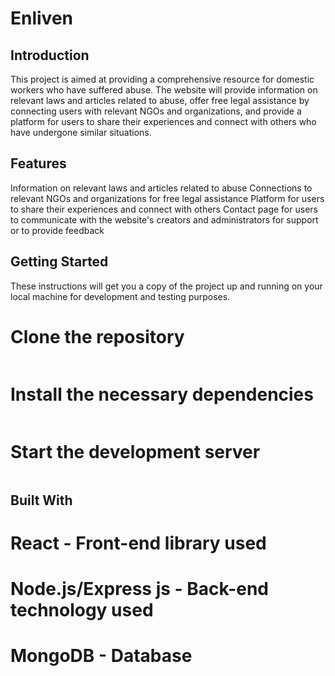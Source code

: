 # Enliven
## Introduction
This project is aimed at providing a comprehensive resource for domestic workers who have suffered abuse.
The website will provide information on relevant laws and articles related to abuse, offer free legal assistance by connecting users with relevant NGOs and 
organizations, and provide a platform for users to share their experiences and connect with others who have undergone similar situations.
## Features
Information on relevant laws and articles related to abuse
Connections to relevant NGOs and organizations for free legal assistance
Platform for users to share their experiences and connect with others
Contact page for users to communicate with the website's creators and administrators for support or to provide feedback
## Getting Started
These instructions will get you a copy of the project up and running on your local machine for development and testing purposes.

# Clone the repository
```git clone https://github.com/UditaVed/Enliven.git
```
# Install the necessary dependencies
```npm install
```
# Start the development server
```npm start
```
## Built With
# React - Front-end library used
# Node.js/Express js - Back-end technology used
# MongoDB - Database
